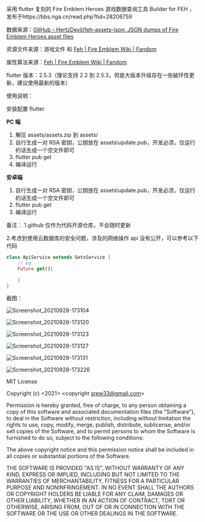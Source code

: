 采用 flutter 复刻的 Fire Emblem Heroes 游戏数据查询工具 Builder for FEH ，发布于https://bbs.nga.cn/read.php?tid=28206759

数据来源：[GitHub - HertzDevil/feh-assets-json: JSON dumps of Fire Emblem Heroes asset files](https://github.com/HertzDevil/feh-assets-json)

资源文件来源：游戏文件 和 [Feh | Fire Emblem Wiki | Fandom](https://fireemblem.fandom.com/wiki/Feh)

属性算法来源：[Feh | Fire Emblem Wiki | Fandom](https://fireemblem.fandom.com/wiki/Feh)

flutter 版本：2.5.3（理论支持 2.2 到 2.5.3，但是大版本升级存在一些破环性更新，建议使用最新的版本）

使用说明：

安装配置 flutter

**PC 端**

1. 解压 assets/assets.zip 到 assets/
2. 自行生成一对 RSA 密钥，公钥放在 assets\update.pub，开发必须，仅运行的话生成一个空文件即可
3. flutter pub get
4. 编译运行

**安卓端**

1. 自行生成一对 RSA 密钥，公钥放在 assets\update.pub，开发必须，仅运行的话生成一个空文件即可
2. flutter pub get
3. 编译运行

备注：
1.github 仅作为代码开源仓库，不会随时更新 

2.考虑到使用云数据库的安全问题，涉及的网络操作 api 没有公开，可以参考以下代码

```dart
class ApiService extends GetxService {
    // eg
    Future get(){
        
    }
}
```



截图：

![Screenshot_20210928-173104](Screenshots/Screenshot_20210928-173104.png)

![Screenshot_20210928-173120](Screenshots/Screenshot_20210928-173120.png)

![Screenshot_20210928-173123](Screenshots/Screenshot_20210928-173123.png)

![Screenshot_20210928-173127](Screenshots/Screenshot_20210928-173127.png)

![Screenshot_20210928-173131](Screenshots/Screenshot_20210928-173131.png)

![Screenshot_20210928-173226](Screenshots/Screenshot_20210928-173226.png)

MIT License

Copyright (c) <2021> <copyright srew33@gmail.com>

Permission is hereby granted, free of charge, to any person obtaining a copy of this software and associated documentation files (the "Software"), to deal in the Software without restriction, including without limitation the rights to use, copy, modify, merge, publish, distribute, sublicense, and/or sell copies of the Software, and to permit persons to whom the Software is furnished to do so, subject to the following conditions:

The above copyright notice and this permission notice shall be included in all copies or substantial portions of the Software.

THE SOFTWARE IS PROVIDED "AS IS", WITHOUT WARRANTY OF ANY KIND, EXPRESS OR IMPLIED, INCLUDING BUT NOT LIMITED TO THE WARRANTIES OF MERCHANTABILITY, FITNESS FOR A PARTICULAR PURPOSE AND NONINFRINGEMENT. IN NO EVENT SHALL THE AUTHORS OR COPYRIGHT HOLDERS BE LIABLE FOR ANY CLAIM, DAMAGES OR OTHER LIABILITY, WHETHER IN AN ACTION OF CONTRACT, TORT OR OTHERWISE, ARISING FROM, OUT OF OR IN CONNECTION WITH THE SOFTWARE OR THE USE OR OTHER DEALINGS IN THE SOFTWARE.
